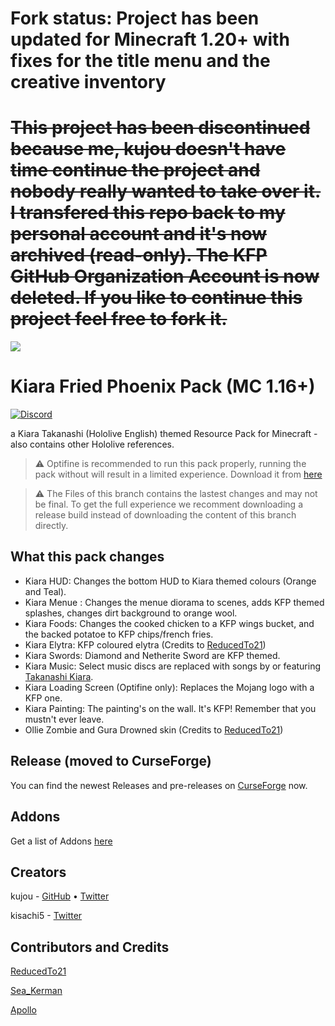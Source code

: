 # Fork status: Project has been updated for Minecraft 1.20+ with fixes for the title menu and the creative inventory

# ~~This project has been discontinued because me, kujou doesn't have time continue the project and nobody really wanted to take over it. I transfered this repo back to my personal account and it's now archived (read-only). The KFP GitHub Organization Account is now deleted. If you like to continue this project feel free to fork it.~~
![](respack.png)
# Kiara Fried Phoenix Pack (MC 1.16+)
[![Discord](https://img.shields.io/badge/Discord-join-blue?style=flat-square)](https://discord.gg/HrsGZ8B9bT)

a Kiara Takanashi (Hololive English) themed Resource Pack for Minecraft - also contains other Hololive references.

> ⚠️ Optifine is recommended to run this pack properly, running the pack without will result in a limited experience. Download it from [here](https://optifine.net/download)

> ⚠️ The Files of this branch contains the lastest changes and may not be final. To get the full experience we recomment downloading a release build instead of downloading the content of this branch directly.
## What this pack changes
* Kiara HUD: Changes the bottom HUD to Kiara themed colours (Orange and Teal).
* Kiara Menue : Changes the menue diorama to scenes, adds KFP themed splashes, changes dirt background to orange wool.
* Kiara Foods: Changes the cooked chicken to a KFP wings bucket, and the backed potatoe to KFP chips/french fries.
* Kiara Elytra: KFP coloured elytra (Credits to [ReducedTo21](https://twitter.com/ReducedTo21))
* Kiara Swords: Diamond and Netherite Sword are KFP themed.
* Kiara Music: Select music discs are replaced with songs by or featuring [Takanashi Kiara](https://www.youtube.com/channel/UCHsx4Hqa-1ORjQTh9TYDhww).
* Kiara Loading Screen (Optifine only): Replaces the Mojang logo with a KFP one. 
* Kiara Painting: The painting's on the wall. It's KFP! Remember that you mustn't ever leave.
* Ollie Zombie and Gura Drowned skin (Credits to [ReducedTo21](https://twitter.com/ReducedTo21))

## Release (moved to CurseForge)
You can find the newest Releases and pre-releases on [CurseForge](https://www.curseforge.com/minecraft/texture-packs/kfp-pack/files) now.

## Addons
Get a list of Addons [here](ADDONS.md)

## Creators

kujou - [GitHub](https://github.com/kujxu) • [Twitter](https://twitter.com/KujouKFP)

kisachi5 - [Twitter](https://twitter.com/kisachi5)

## Contributors and Credits
[ReducedTo21](https://twitter.com/ReducedTo21)

[Sea_Kerman](https://www.reddit.com/user/Sea_Kerman)

[Apollo](https://twitter.com/ppopularopinion)

